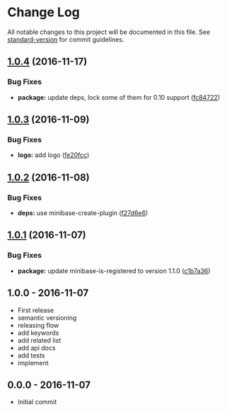 # Change Log

All notable changes to this project will be documented in this file. See [standard-version](https://github.com/conventional-changelog/standard-version) for commit guidelines.

<a name="1.0.4"></a>
## [1.0.4](https://github.com/node-minibase/minibase-visit/compare/v1.0.3...v1.0.4) (2016-11-17)


### Bug Fixes

* **package:** update deps, lock some of them for 0.10 support ([fc84722](https://github.com/node-minibase/minibase-visit/commit/fc84722))



<a name="1.0.3"></a>
## [1.0.3](https://github.com/node-minibase/minibase-visit/compare/v1.0.2...v1.0.3) (2016-11-09)


### Bug Fixes

* **logo:** add logo ([fe20fcc](https://github.com/node-minibase/minibase-visit/commit/fe20fcc))



<a name="1.0.2"></a>
## [1.0.2](https://github.com/node-minibase/minibase-visit/compare/v1.0.1...v1.0.2) (2016-11-08)


### Bug Fixes

* **deps:** use minibase-create-plugin ([f27d6e6](https://github.com/node-minibase/minibase-visit/commit/f27d6e6))



<a name="1.0.1"></a>
## [1.0.1](https://github.com/node-minibase/minibase-visit/compare/v1.0.0...v1.0.1) (2016-11-07)


### Bug Fixes

* **package:** update minibase-is-registered to version 1.1.0 ([c1b7a36](https://github.com/node-minibase/minibase-visit/commit/c1b7a36))




## 1.0.0 - 2016-11-07
- First release
- semantic versioning
- releasing flow
- add keywords
- add related list
- add api docs
- add tests
- implement

## 0.0.0 - 2016-11-07
- Initial commit